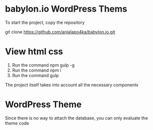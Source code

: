 # babylon.io WordPress Thems

To start the project, copy the repository

git clone https://github.com/anjalapo4ka/babylon.io.git

# View html css
1. Run the command  npm gulp -g 
2. Run the command  npm i 
3. Run the command  gulp

The project itself takes into account all the necessary components

# WordPress Theme

Since there is no way to attach the database, you can only evaluate the theme code